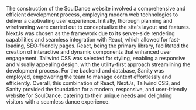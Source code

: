 The construction of the SoulDance website involved a comprehensive and efficient development process, employing modern web technologies to deliver a captivating user experience. Initially, thorough planning and wireframing were carried out to conceptualize the site's layout and features. NextJs was chosen as the framework due to its server-side rendering capabilities and seamless integration with React, which allowed for fast-loading, SEO-friendly pages. React, being the primary library, facilitated the creation of interactive and dynamic components that enhanced user engagement. Tailwind CSS was selected for styling, enabling a responsive and visually appealing design, with the utility-first approach streamlining the development process. For the backend and database, Sanity was employed, empowering the team to manage content effortlessly and efficiently. Overall, this combination of React, NextJs, Tailwind CSS, and Sanity provided the foundation for a modern, responsive, and user-friendly website for SoulDance, catering to their unique needs and delighting visitors with a seamless dance experience.
